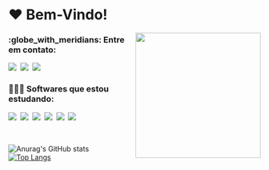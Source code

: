 <h1>❤️ Bem-Vindo!</h1>

<img src="https://camo.githubusercontent.com/7749b56a18ab6fcd58242d9339369c61df0bf20af8431b5d9a5a2d2b14e61f0a/68747470733a2f2f692e696d6775722e636f6d2f56707a644156512e676966" width="250" align="right">

<h3>:globe_with_meridians: Entre em contato:</h3>

<p>
    <a href="https://www.linkedin.com/in/j%C3%BAlia-rosado/"><img src="https://img.shields.io/badge/LinkedIn-151515?style=for-the-badge&logo=linkedin&logoColor=FF69B4"></img></a>&nbsp;
    <a href="https://www.instagram.com/ttjuh/"><img src="https://img.shields.io/badge/Instagram-151515?style=for-the-badge&logo=instagram&logoColor=FF69B4"></img></a>&nbsp;
    <a href="https://mail.google.com/mail/u/0/?fs=1&to=juliamariahhr@gmail.com&su=SUBJECT&body=BODY&bcc=juliamariahhr@gmail.com&tf=cm"><img src="https://img.shields.io/badge/Gmail-151515?style=for-the-badge&logo=gmail&logoColor=FF69B4"></img></a>&nbsp;
</p>

<h3>👩🏻‍💻 Softwares que estou estudando:</h3>

<p>
    <img src="https://img.shields.io/badge/HTML5-151515?style=for-the-badge&logo=html5&logoColor=FF69B4"></img>&nbsp;
    <img src="https://img.shields.io/badge/CSS3-151515?style=for-the-badge&logo=css3&logoColor=FF69B4"></img>&nbsp;
    <img src="https://img.shields.io/badge/Python-151515?style=for-the-badge&logo=python&logoColor=FF69B4"></img>&nbsp;
    <img src="https://img.shields.io/badge/Flask-151515?style=for-the-badge&logo=flask&logoColor=FF69B4"></img>&nbsp
    <img src="https://img.shields.io/badge/MySQL-151515?style=for-the-badge&logo=mysql&logoColor=FF69B4"></img>&nbsp;
    <img src="https://img.shields.io/badge/JavaScript-151515?style=for-the-badge&logo=javascript&logoColor=FF69B4"></img>&nbsp;
</p>

<br>

<div>

![Anurag's GitHub stats](https://github-readme-stats.vercel.app/api?username=juliamariahr&theme=dark&hide_border=true&text_color=FF69B4&icon_color=E30B5C&hide=prs,issues&custom_title=Júlia&nbsp;Maria's&nbsp;GitHub&nbsp;Stats&hide_rank=true&show_icons=true) &nbsp;&nbsp;&nbsp;&nbsp; [![Top Langs](https://github-readme-stats.vercel.app/api/top-langs/?username=juliamariahr&theme=dark&hide_border=true&show_icons=true&layout=compact)](https://github.com/juliamariahr/github-readme-stats)

</div>
